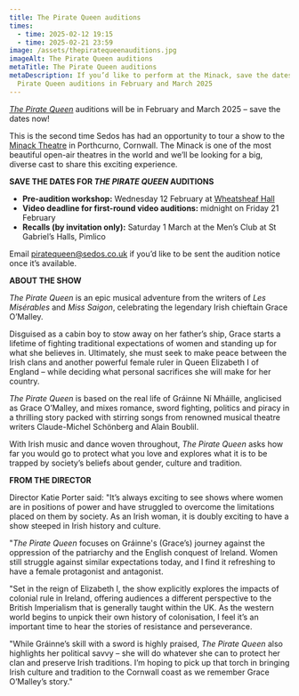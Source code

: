 ```yaml
---
title: The Pirate Queen auditions
times:
  - time: 2025-02-12 19:15
  - time: 2025-02-21 23:59
image: /assets/thepiratequeenauditions.jpg
imageAlt: The Pirate Queen auditions
metaTitle: The Pirate Queen auditions
metaDescription: If you’d like to perform at the Minack, save the dates for The
  Pirate Queen auditions in February and March 2025
---
```

*[The Pirate Queen](https://www.sedos.co.uk/shows/2025-the-pirate-queen)* auditions will be in February and March 2025 – save the dates now!

This is the second time Sedos has had an opportunity to tour a show to the [Minack Theatre](https://minack.com/) in Porthcurno, Cornwall. The Minack is one of the most beautiful open-air theatres in the world and we’ll be looking for a big, diverse cast to share this exciting experience. 

**SAVE THE DATES FOR *THE PIRATE QUEEN* AUDITIONS**

* **Pre-audition workshop:** Wednesday 12 February at [Wheatsheaf Hall](https://www.sedos.co.uk/venues/wheatsheaf-hall)
* ⁠**Video deadline for first-round video auditions:** midnight on Friday 21 February
* ⁠**Recalls (by invitation only):** Saturday 1 March at the Men’s Club at St Gabriel’s Halls, Pimlico

Email [piratequeen@sedos.co.uk](mailto:piratequeen@sedos.co.uk) if you’d like to be sent the audition notice once it’s available. 

**ABOUT THE SHOW**

*The Pirate Queen* is an epic musical adventure from the writers of *Les Misérables* and *Miss Saigon*, celebrating the legendary Irish chieftain Grace O’Malley.

Disguised as a cabin boy to stow away on her father’s ship, Grace starts a lifetime of fighting traditional expectations of women and standing up for what she believes in. Ultimately, she must seek to make peace between the Irish clans and another powerful female ruler in Queen Elizabeth I of England – while deciding what personal sacrifices she will make for her country. 

*The Pirate Queen* is based on the real life of Gráinne Ní Mháille, anglicised as Grace O’Malley, and mixes romance, sword fighting, politics and piracy in a thrilling story packed with stirring songs from renowned musical theatre writers Claude-Michel Schönberg and Alain Boublil.

With Irish music and dance woven throughout, *The Pirate Queen* asks how far you would go to protect what you love and explores what it is to be trapped by society’s beliefs about gender, culture and tradition.

**FROM THE DIRECTOR**

Director Katie Porter said: "It’s always exciting to see shows where women are in positions of power and have struggled to overcome the limitations placed on them by society. As an Irish woman, it is doubly exciting to have a show steeped in Irish history and culture. 

"*The Pirate Queen* focuses on Gráinne's (Grace’s) journey against the oppression of the patriarchy and the English conquest of Ireland. Women still struggle against similar expectations today, and I find it refreshing to have a female protagonist and antagonist.

"Set in the reign of Elizabeth I, the show explicitly explores the impacts of colonial rule in Ireland, offering audiences a different perspective to the British Imperialism that is generally taught within the UK. As the western world begins to unpick their own history of colonisation, I feel it’s an important time to hear the stories of resistance and perseverance.

"While Gráinne’s skill with a sword is highly praised, *The Pirate Queen* also highlights her political savvy – she will do whatever she can to protect her clan and preserve Irish traditions. I’m hoping to pick up that torch in bringing Irish culture and tradition to the Cornwall coast as we remember Grace O’Malley’s story."
